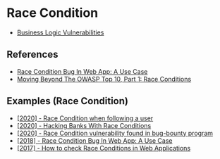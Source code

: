 # Race Condition
* [Business Logic Vulnerabilities](https://portswigger.net/web-security/logic-flaws/examples)

## References
* [Race Condition Bug In Web App: A Use Case](https://medium.com/@ciph3r7r0ll/race-condition-bug-in-web-app-a-use-case-21fd4df71f0e)
* [Moving Beyond The OWASP Top 10, Part 1: Race Conditions](https://resources.securitycompass.com/blog/moving-beyond-the-owasp-top-10-part-1-race-conditions-2)

## Examples (Race Condition)
* [[2020] - Race Condition when following a user](https://hackerone.com/reports/927384)
* [[2020] - Hacking Banks With Race Conditions](https://medium.com/swlh/hacking-banks-with-race-conditions-2f8d55b45a4b)
* [[2020] - Race Condition vulnerability found in bug-bounty program](https://medium.com/@pravinponnusamy/race-condition-vulnerability-found-in-bug-bounty-program-573260454c43)
* [[2018] - Race Condition Bug In Web App: A Use Case](https://medium.com/@ciph3r7r0ll/race-condition-bug-in-web-app-a-use-case-21fd4df71f0e)
* [[2017] - How to check Race Conditions in Web Applications](https://medium.com/@valeriyshevchenko/how-to-check-race-conditions-in-web-applications-338f73937992)
